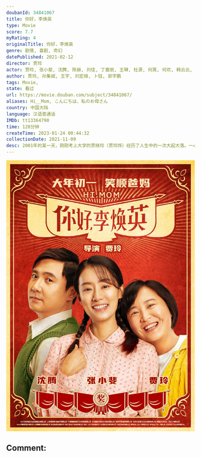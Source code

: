 ```yaml
---
doubanId: 34841067
title: 你好，李焕英
type: Movie
score: 7.7
myRating: 4
originalTitle: 你好，李焕英
genre: 剧情, 喜剧, 奇幻
datePublished: 2021-02-12
director: 贾玲
actor: 贾玲, 张小斐, 沈腾, 陈赫, 刘佳, 丁嘉丽, 王琳, 杜源, 何翯, 何欢, 韩云云, 包文婧, 葛珊珊, 史策, 黄小猫, 许君聪, 卜钰, 刘宏禄, 魏翔, 孙集斌, 张泰维, 郭宇鹏, 朱天福, 王宇, 冯巩, 乔杉, 王小利, 宋晓峰, 董若溪, 曹贺军, 赵婷婷, 姬晴, 郭祥鹏, 李一峰, 潘斌龙, 贾文田, 刘頔, 王丽涵, 马兰, 李宗恒, 吴明杭
author: 贾玲, 孙集斌, 王宇, 刘宏禄, 卜钰, 郭宇鹏
tags: Movie, 
state: 看过
url: https://movie.douban.com/subject/34841067/
aliases: Hi__Mom, こんにちは、私のお母さん
country: 中国大陆
language: 汉语普通话
IMDb: tt13364790
time: 128分钟
createTime: 2023-01-24 00:44:32
collectionDate: 2021-11-09
desc: 2001年的某一天，刚刚考上大学的贾晓玲（贾玲饰）经历了人生中的一次大起大落。一心想要成为母亲骄傲的她却因母亲突遭严重意外，而悲痛万分。在贾晓玲情绪崩溃的状态下，竟意外的回到了1981年，并与年轻的...
---
```


![image](assets/p2629056068.jpg)

Comment: 
---

